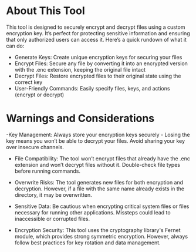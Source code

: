# About This Tool

This tool is designed to securely encrypt and decrypt files using a custom encryption key. 
It’s perfect for protecting sensitive information and ensuring that only authorized users can access it. 
Here’s a quick rundown of what it can do:

- Generate Keys: Create unique encryption keys for securing your files
- Encrypt Files: Secure any file by converting it into an encrypted version with the .enc extension, keeping the original file intact
- Decrypt Files: Restore encrypted files to their original state using the correct key
- User-Friendly Commands: Easily specify files, keys, and actions (encrypt or decrypt)



# Warnings and Considerations

-Key Management:
Always store your encryption keys securely - Losing the key means you won’t be able to decrypt your files.
Avoid sharing your key over insecure channels.

- File Compatibility:
The tool won’t encrypt files that already have the .enc extension and won’t decrypt files without it. Double-check file types before running commands.

- Overwrite Risks:
The tool generates new files for both encryption and decryption. However, if a file with the same name already exists in the directory, it may be overwritten.

- Sensitive Data:
Be cautious when encrypting critical system files or files necessary for running other applications. Missteps could lead to inaccessible or corrupted files.

- Encryption Security:
This tool uses the cryptography library's Fernet module, which provides strong symmetric encryption. However, always follow best practices for key rotation and data management.
